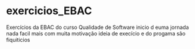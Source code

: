 # exercicios_EBAC
Exercícios da EBAC do curso Qualidade de Software
inicio d euma jornada nada facil mais com muita motivação
ideia de execício e do progama são fiquiticios
